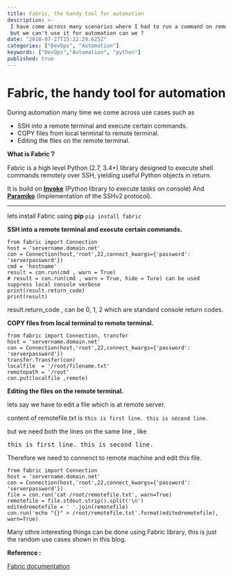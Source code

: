 ```yaml
---
title: Fabric, the handy tool for automation
description: >-
 I have come across many scenarios where I had to run a command on remote terminal. Yes we can use ssh 
 but we can't use it for automation can we ?
date: "2018-07-27T15:22:29.625Z"
categories: ["DevOps", "Automation"]
keywords: ["DevOps","Automation", "python"]
published: true
---
```

# Fabric, the handy tool for automation
During automation many time we come across use cases such as 

  * SSH into a remote terminal and execute certain commands.
  * COPY files from local terminal to remote terminal.
  * Editing the files on the remote terminal.

__What is Fabric :grey_question:__

Fabric is a high level Python (2.7, 3.4+) library designed to execute shell commands remotely over SSH, yielding useful Python objects in return.

It is build on **[Invoke](https://www.pyinvoke.org/ "Invoke is a Python (2.7 and 3.4+) task execution tool & library.")** (Python library to execute tasks on console) And **[Paramiko](https://www.paramiko.org/ "Paramiko is a Python (2.7, 3.4+) implementation of the SSHv2 protocol")** (Implementation of the SSHv2 protocol).

****

lets install Fabric using __pip__
`pip install fabric`

__SSH into a remote terminal and execute certain commands.__

```
from fabric import Connection
host = 'servername.domain.net'
con = Connection(host,'root',22,connect_kwargs={'password': 'serverpassword'})
cmd = 'hostname'
result = con.run(cmd , warn = True)
# result = con.run(cmd , warn = True, hide = Ture) can be used suppress local console verbose
print(result.return_code) 
print(result)
```


result.return_code , can be 0, 1, 2 which are standard console return codes.

__COPY files from local terminal to remote terminal.__

```
from fabric import Connection, transfer
host = 'servername.domain.net'
con = Connection(host,'root',22,connect_kwargs={'password': 'serverpassword'})
transfer.Transfer(con)
localfile  = '/root/filename.txt'
remotepath = '/root'
con.put(localfile ,remote)
```
__Editing the files on the remote terminal.__

lets say we have to edit a file which is at remote server.

content of remotefile.txt is 
`
this is first line.
this is second line.
`

but we need both the lines on the same line , like
<pre>
this is first line. this is second line.
</pre>

Therefore we need to connenct to remote machine and edit this file.

```
from fabric import Connection
host = 'servername.domain.net'
con = Connection(host,'root',22,connect_kwargs={'password': 'serverpassword'})
file = con.run('cat /root/remotefile.txt', warn=True)
remotefile = file.stdout.strip().split('\n')
editedremotefile = ' '.join(remotefile)
con.run('echo "{}" > /root/remotefile.txt'.format(editedremotefile), warn=True)
```
Many othre interesting things can be done using Fabric library,  this is just the random use cases shown in this blog.

__Reference :__

[Fabric documentation](http://www.fabfile.org/)



